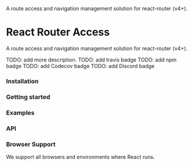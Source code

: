 A route access and navigation management solution for react-router (v4+).

# React Router Access

A route access and navigation management solution for react-router (v4+).

TODO: add more description.
TODO: add travis badge
TODO: add npm badge
TODO: add Codecov badge
TODO: add Discord badge

### Installation

### Getting started

### Examples

### API

### Browser Support

We support all browsers and environments where React runs.
